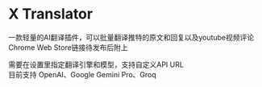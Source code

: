 # X Translator

一款轻量的AI翻译插件，可以批量翻译推特的原文和回复以及youtube视频评论   
Chrome Web Store链接待发布后附上

需要在设置里指定翻译引擎和模型，支持自定义API URL   
目前支持 OpenAI、Google Gemini Pro、Groq
